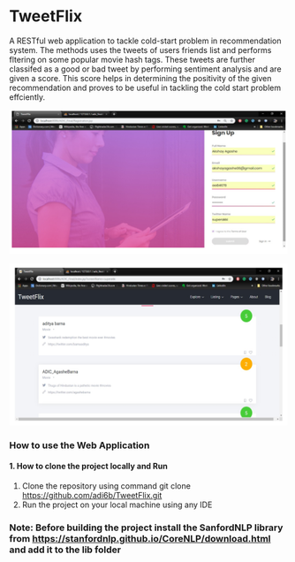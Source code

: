# TweetFlix
A RESTful web application to tackle cold-start problem in recommendation system. The methods uses the tweets of users
friends list and performs fltering on some popular movie hash tags. These tweets are further classifed as a good or bad tweet by performing sentiment analysis and are given a score. This score helps in determining the positivity of the given recommendation and proves to be useful in tackling the cold start problem effciently.

![GitHub Logo](/image/image1.png)

![GitHub Logo](/image/image3.png)

### How to use the Web Application
#### 1. How to clone the project locally and Run
1. Clone the repository using command git clone https://github.com/adi6b/TweetFlix.git
2. Run the project on your local machine using any IDE 

### Note: Before building the project install the SanfordNLP library from https://stanfordnlp.github.io/CoreNLP/download.html and add it to the lib folder



